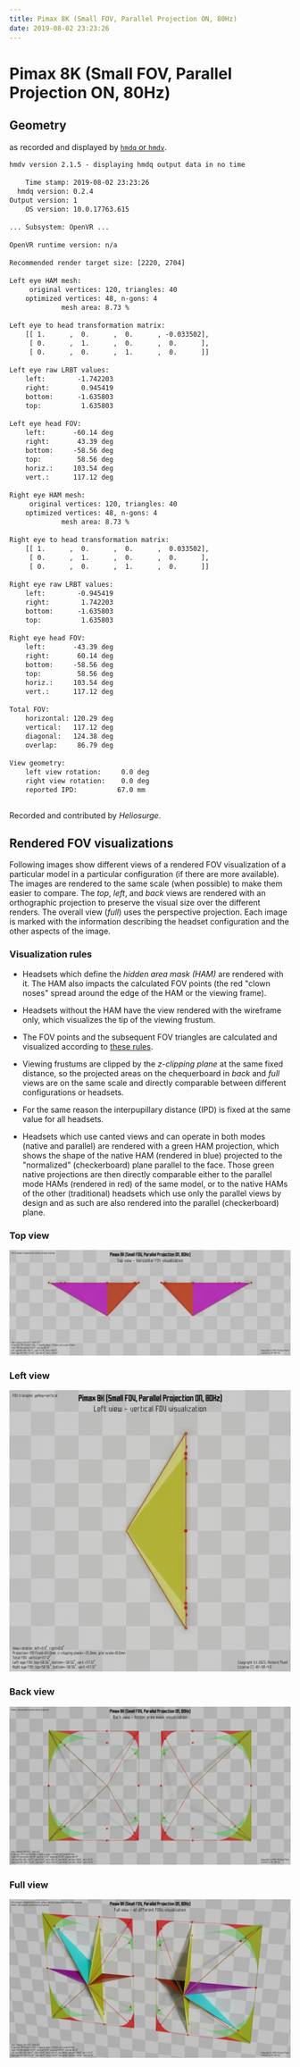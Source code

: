 ```yaml
---
title: Pimax 8K (Small FOV, Parallel Projection ON, 80Hz)
date: 2019-08-02 23:23:26
---
```

# Pimax 8K (Small FOV, Parallel Projection ON, 80Hz)

## Geometry

as recorded and displayed by [`hmdq` or `hmdv`](https://github.com/risa2000/hmdq).
```
hmdv version 2.1.5 - displaying hmdq output data in no time

    Time stamp: 2019-08-02 23:23:26
  hmdq version: 0.2.4
Output version: 1
    OS version: 10.0.17763.615

... Subsystem: OpenVR ...

OpenVR runtime version: n/a

Recommended render target size: [2220, 2704]

Left eye HAM mesh:
     original vertices: 120, triangles: 40
    optimized vertices: 48, n-gons: 4
             mesh area: 8.73 %

Left eye to head transformation matrix:
    [[ 1.      ,  0.      ,  0.      , -0.033502],
     [ 0.      ,  1.      ,  0.      ,  0.      ],
     [ 0.      ,  0.      ,  1.      ,  0.      ]]

Left eye raw LRBT values:
    left:        -1.742203
    right:        0.945419
    bottom:      -1.635803
    top:          1.635803

Left eye head FOV:
    left:       -60.14 deg
    right:       43.39 deg
    bottom:     -58.56 deg
    top:         58.56 deg
    horiz.:     103.54 deg
    vert.:      117.12 deg

Right eye HAM mesh:
     original vertices: 120, triangles: 40
    optimized vertices: 48, n-gons: 4
             mesh area: 8.73 %

Right eye to head transformation matrix:
    [[ 1.      ,  0.      ,  0.      ,  0.033502],
     [ 0.      ,  1.      ,  0.      ,  0.      ],
     [ 0.      ,  0.      ,  1.      ,  0.      ]]

Right eye raw LRBT values:
    left:        -0.945419
    right:        1.742203
    bottom:      -1.635803
    top:          1.635803

Right eye head FOV:
    left:       -43.39 deg
    right:       60.14 deg
    bottom:     -58.56 deg
    top:         58.56 deg
    horiz.:     103.54 deg
    vert.:      117.12 deg

Total FOV:
    horizontal: 120.29 deg
    vertical:   117.12 deg
    diagonal:   124.38 deg
    overlap:     86.79 deg

View geometry:
    left view rotation:     0.0 deg
    right view rotation:    0.0 deg
    reported IPD:          67.0 mm


```
Recorded and contributed by _Heliosurge_.

## Rendered FOV visualizations

Following images show different views of a rendered FOV visualization of a
particular model in a particular configuration (if there are more available).
The images are rendered to the same scale (when possible) to make them easier
to compare. The _top_, _left_, and _back_ views are rendered with an
orthographic projection to preserve the visual size over the different renders.
The overall view (_full_) uses the perspective projection. Each image is marked
with the information describing the headset configuration and the other aspects
of the image.

### Visualization rules

* Headsets which define the _hidden area mask (HAM)_ are rendered with it. The
  HAM also impacts the calculated FOV points (the red "clown noses" spread
  around the edge of the HAM or the viewing frame).

* Headsets without the HAM have the view rendered with the wireframe only, which
  visualizes the tip of the viewing frustum.

* The FOV points and the subsequent FOV triangles are calculated and visualized
  according to [these
  rules](https://risa2000.github.io/vrdocs/docs/hmd_fov_calculation).

* Viewing frustums are clipped by the _z-clipping plane_ at the same fixed
  distance, so the projected areas on the chequerboard in _back_ and _full_
  views are on the same scale and directly comparable between different
  configurations or headsets.

* For the same reason the interpupillary distance (IPD) is fixed at the same
  value for all headsets.

* Headsets which use canted views and can operate in both modes (native and
  parallel) are rendered with a green HAM projection, which shows the shape of
  the native HAM (rendered in blue) projected to the "normalized"
  (checkerboard) plane parallel to the face. Those green native projections are
  then directly comparable either to the parallel mode HAMs (rendered in red)
  of the same model, or to the native HAMs of the other (traditional) headsets
  which use only the parallel views by design and as such are also rendered
  into the parallel (checkerboard) plane.

### Top view
[![Pimax 8K (Small FOV, Parallel Projection ON, 80Hz) - top view](../images/Pimax8K_Small_PP_R80_top.dmx.png)](../images/Pimax8K_Small_PP_R80_top.dmx.png)

### Left view
[![Pimax 8K (Small FOV, Parallel Projection ON, 80Hz) - left view](../images/Pimax8K_Small_PP_R80_left.dmx.png)](../images/Pimax8K_Small_PP_R80_left.dmx.png)

### Back view
[![Pimax 8K (Small FOV, Parallel Projection ON, 80Hz) - back view](../images/Pimax8K_Small_PP_R80_back.dmx.png)](../images/Pimax8K_Small_PP_R80_back.dmx.png)

### Full view
[![Pimax 8K (Small FOV, Parallel Projection ON, 80Hz) - full view](../images/Pimax8K_Small_PP_R80_over.dmx.png)](../images/Pimax8K_Small_PP_R80_over.dmx.png)


